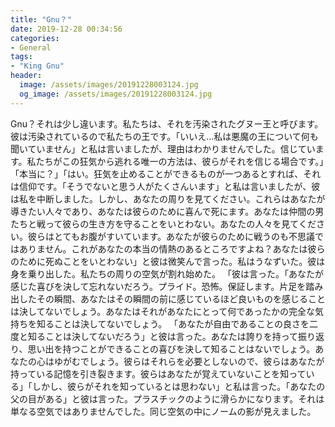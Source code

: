```yaml
---
title: "Gnu？"
date: 2019-12-28 00:34:56
categories:
- General
tags:
- "King Gnu"
header:
  image: /assets/images/20191228003124.jpg
  og_image: /assets/images/20191228003124.jpg
---
```


Gnu？それは少し違います。私たちは、それを汚染されたグヌー王と呼びます。彼は汚染されているので私たちの王です。「いいえ…私は悪魔の王について何も聞いていません」と私は言いましたが、理由はわかりませんでした。信じています。私たちがこの狂気から逃れる唯一の方法は、彼らがそれを信じる場合です。」「本当に？」「はい。狂気を止めることができるものが一つあるとすれば、それは信仰です。「そうでないと思う人がたくさんいます」と私は言いましたが、彼は私を中断しました。しかし、あなたの周りを見てください。これらはあなたが導きたい人々であり、あなたは彼らのために喜んで死にます。あなたは仲間の男たちと戦って彼らの生き方を守ることをいとわない。あなたの人々を見てください。彼らはとてもお腹がすいています。あなたが彼らのために戦うのも不思議ではありません。これがあなたの本当の情熱のあるところですよね？あなたは彼らのために死ぬことをいとわない」と彼は微笑んで言った。私はうなずいた。彼は身を乗り出した。私たちの周りの空気が割れ始めた。 「彼は言った。「あなたが感じた喜びを決して忘れないだろう。プライド。恐怖。保証します。片足を踏み出したその瞬間、あなたはその瞬間の前に感じているほど良いものを感じることは決してないでしょう。あなたはそれがあなたにとって何であったかの完全な気持ちを知ることは決してないでしょう。 「あなたが自由であることの良さを二度と知ることは決してないだろう」と彼は言った。あなたは誇りを持って振り返り、思い出を持つことができることの喜びを決して知ることはないでしょう。あなたの心はゆがむでしょう。彼らはそれらを必要としないので、彼らはあなたが持っている記憶を引き裂きます。彼らはあなたが覚えていないことを知っている」「しかし、彼らがそれを知っているとは思わない」と私は言った。「あなたの父の目がある」と彼は言った。プラスチックのように滑らかになります。それは単なる空気ではありませんでした。同じ空気の中にノームの影が見えました。
